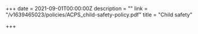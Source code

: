 +++
date = 2021-09-01T00:00:00Z
description = ""
link = "/v1639465023/policies/ACPS_child-safety-policy.pdf"
title = "Child safety"

+++
